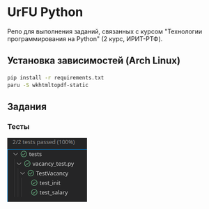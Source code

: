 # UrFU Python

Репо для выполнения заданий, связанных с курсом
"Технологии программирования на Python"
(2 курс, ИРИТ-РТФ).

## Установка зависимостей (Arch Linux)
```sh
pip install -r requirements.txt
paru -S wkhtmltopdf-static
```

## Задания

### Тесты

![tests](/docs/tests.png)

